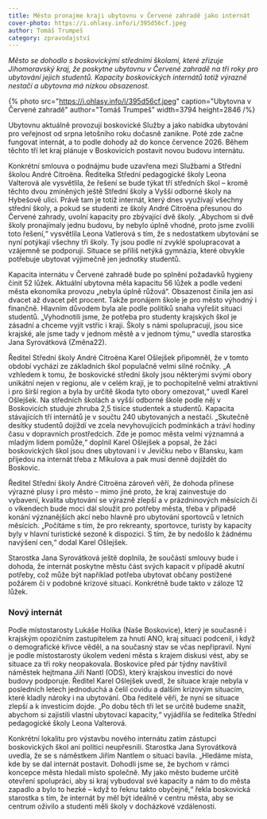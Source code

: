 ```yaml
---
title: Město pronajme kraji ubytovnu v Červené zahradě jako internát
cover-photo: https://i.ohlasy.info/i/395d56cf.jpeg
author: Tomáš Trumpeš
category: zpravodajství
---
```


*Město se dohodlo s boskovickými středními školami, které zřizuje Jihomoravský kraj, že poskytne ubytovnu v Červené zahradě na tři roky pro ubytování jejich studentů. Kapacity boskovických internátů totiž výrazně nestačí a ubytovna má nízkou obsazenost.*

{% photo src="https://i.ohlasy.info/i/395d56cf.jpeg" caption="Ubytovna v Červené zahradě" author="Tomáš Trumpeš" width=3794 height=2846 /%}

Ubytovnu aktuálně provozují boskovické Služby a jako nabídka ubytování pro veřejnost od srpna letošního roku dočasně zanikne. Poté zde začne fungovat internát, a to podle dohody až do konce července 2026. Během těchto tří let kraj plánuje v Boskovicích postavit novou budovu internátu.

Konkrétní smlouva o podnájmu bude uzavřena mezi Službami a Střední školou André Citroëna. Ředitelka Střední pedagogické školy Leona Valterová ale vysvětlila, že řešení se bude týkat tří středních škol – kromě těchto dvou zmíněných ještě Střední školy a Vyšší odborné školy na Hybešově ulici. Právě tam je totiž internát, který dnes využívají všechny střední školy, a pokud se studenti ze školy André Citroëna přesunou do Červené zahrady, uvolní kapacity pro zbývající dvě školy. „Abychom si dvě školy pronajímaly jednu budovu, by nebylo úplně vhodné, proto jsme zvolili toto řešení,“ vysvětlila Leona Vatlerová s tím, že s nedostatkem ubytování se nyní potýkají všechny tři školy. Ty jsou podle ní zvyklé spolupracovat a vzájemně se podporují. Situace se příliš netýká gymnázia, které obvykle potřebuje ubytovat výjimečně jen jednotky studentů.

Kapacita internátu v Červené zahradě bude po splnění požadavků hygieny činit 52 lůžek. Aktuální ubytovna měla kapacitu 56 lůžek a podle vedení města ekonomika provozu „nebyla úplně růžová“. Obsazenost činila jen asi dvacet až dvacet pět procent. Takže pronájem škole je pro město výhodný i finančně. Hlavním důvodem byla ale podle politiků snaha vyřešit situaci studentů. „Vyhodnotili jsme, že potřeba pro studenty krajských škol je zásadní a chceme vyjít vstříc i kraji. Školy s námi spolupracují, jsou sice krajské, ale jsme tady v jednom městě a v jednom týmu,“ uvedla starostka Jana Syrovátková (Změna22).

Ředitel Střední školy André Citroëna Karel Ošlejšek připomněl, že v tomto období vychází ze základních škol populačně velmi silné ročníky. „A vzhledem k tomu, že boskovické střední školy jsou některými svými obory unikátní nejen v regionu, ale v celém kraji, je to pochopitelně velmi atraktivní i pro širší region a byla by určitě škoda tyto obory omezovat,“ uvedl Karel Ošlejšek. Na středních školách a vyšší odborné škole podle něj v Boskovicích studuje zhruba 2,5 tisíce studentek a studentů. Kapacita stávajících tří internátů je v součtu 240 ubytovaných a nestačí. „Skutečně desítky studentů dojíždí ve zcela nevyhovujících podmínkách a tráví hodiny času v dopravních prostředcích. Zde je pomoc města velmi významná a mladým lidem pomůže,“ doplnil Karel Ošlejšek a popsal, že žáci boskovických škol jsou dnes ubytovaní i v Jevíčku nebo v Blansku, kam přijedou na internát třeba z Mikulova a pak musí denně dojíždět do Boskovic. 

Ředitel Střední školy André Citroëna zároveň věří, že dohoda přinese výrazné plusy i pro město – mimo jiné proto, že kraj zainvestuje do vybavení, kvalita ubytování se výrazně zlepší a v prázdninových měsících či o víkendech bude moci dál sloužit pro potřeby města, třeba v případě konání význanějších akcí nebo hlavně pro ubytování sportovců v letních měsících. „Počítáme s tím, že pro rekreanty, sportovce, turisty by kapacity byly v hlavní turistické sezoně k dispozici. S tím, že by nedošlo k žádnému navýšení cen,“ dodal Karel Ošlejšek.

Starostka Jana Syrovátková ještě doplnila, že součástí smlouvy bude i dohoda, že internát poskytne městu část svých kapacit v případě akutní potřeby, což může být například potřeba ubytovat občany postižené požárem či v podobné krizové situaci. Konkrétně bude takto v záloze 12 lůžek. 

### Nový internát

Podle místostarosty Lukáše Holíka (Naše Boskovice), který je současně i krajským opozičním zastupitelem za hnutí ANO, kraj situaci podcenil, i když o demografické křivce věděl, a na současný stav se včas nepřipravil. Nyní je podle místostarosty úkolem vedení města s krajem diskusi vést, aby se situace za tři roky neopakovala. Boskovice před pár týdny navštívil náměstek hejtmana Jiří Nantl (ODS), který krajskou investici do nové budovy podporuje. Ředitel Karel Ošlejšek uvedl, že situace kraje nebyla v posledních letech jednoduchá a čelil covidu a dalším krizovým situacím, které kladly nároky i na ubytování. Oba ředitelé věří, že nyní se situace zlepší a k investicím dojde. „Po dobu těch tří let se určitě budeme snažit, abychom si zajistili vlastní ubytovací kapacity,“ vyjádřila se ředitelka Střední pedagogické školy Leona Valterová. 

Konkrétní lokalitu pro výstavbu nového internátu zatím zástupci boskovických škol ani politici neupřesnili. Starostka Jana Syrovátková uvedla, že se s náměstkem Jiřím Nantlem o situaci bavila. „Hledáme místa, kde by se dal internát postavit. Dohodli jsme se, že bychom v rámci koncepce města hledali místo společně. My jako město budeme určitě otevření spolupráci, aby si kraj vybudoval své kapacity a nám to do města zapadlo a bylo to hezké – když to řeknu takto obyčejně,“ řekla boskovická starostka s tím, že internát by měl být ideálně v centru města, aby se centrum oživilo a studenti měli školy v docházkové vzdálenosti.